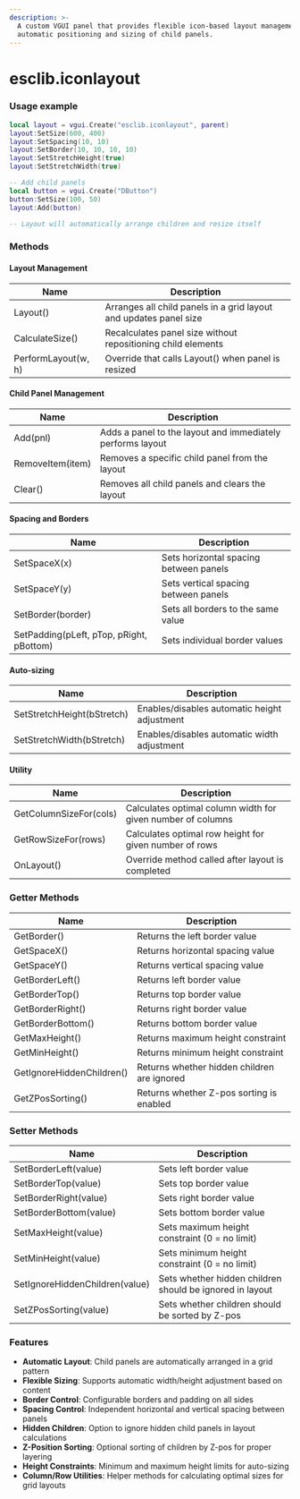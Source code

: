 ```yaml
---
description: >-
  A custom VGUI panel that provides flexible icon-based layout management with
  automatic positioning and sizing of child panels.
---
```


# esclib.iconlayout

### Usage example

```lua
local layout = vgui.Create("esclib.iconlayout", parent)
layout:SetSize(600, 400)
layout:SetSpacing(10, 10)
layout:SetBorder(10, 10, 10, 10)
layout:SetStretchHeight(true)
layout:SetStretchWidth(true)

-- Add child panels
local button = vgui.Create("DButton")
button:SetSize(100, 50)
layout:Add(button)

-- Layout will automatically arrange children and resize itself
```

### Methods

#### Layout Management

| Name                | Description                                                       |
| ------------------- | ----------------------------------------------------------------- |
| Layout()            | Arranges all child panels in a grid layout and updates panel size |
| CalculateSize()     | Recalculates panel size without repositioning child elements      |
| PerformLayout(w, h) | Override that calls Layout() when panel is resized                |

#### Child Panel Management

| Name             | Description                                                |
| ---------------- | ---------------------------------------------------------- |
| Add(pnl)         | Adds a panel to the layout and immediately performs layout |
| RemoveItem(item) | Removes a specific child panel from the layout             |
| Clear()          | Removes all child panels and clears the layout             |

#### Spacing and Borders

| Name                                     | Description                            |
| ---------------------------------------- | -------------------------------------- |
| SetSpaceX(x)                             | Sets horizontal spacing between panels |
| SetSpaceY(y)                             | Sets vertical spacing between panels   |
| SetBorder(border)                        | Sets all borders to the same value     |
| SetPadding(pLeft, pTop, pRight, pBottom) | Sets individual border values          |

#### Auto-sizing

| Name                       | Description                                  |
| -------------------------- | -------------------------------------------- |
| SetStretchHeight(bStretch) | Enables/disables automatic height adjustment |
| SetStretchWidth(bStretch)  | Enables/disables automatic width adjustment  |

#### Utility

| Name                   | Description                                                 |
| ---------------------- | ----------------------------------------------------------- |
| GetColumnSizeFor(cols) | Calculates optimal column width for given number of columns |
| GetRowSizeFor(rows)    | Calculates optimal row height for given number of rows      |
| OnLayout()             | Override method called after layout is completed            |

### Getter Methods

| Name                      | Description                                 |
| ------------------------- | ------------------------------------------- |
| GetBorder()               | Returns the left border value               |
| GetSpaceX()               | Returns horizontal spacing value            |
| GetSpaceY()               | Returns vertical spacing value              |
| GetBorderLeft()           | Returns left border value                   |
| GetBorderTop()            | Returns top border value                    |
| GetBorderRight()          | Returns right border value                  |
| GetBorderBottom()         | Returns bottom border value                 |
| GetMaxHeight()            | Returns maximum height constraint           |
| GetMinHeight()            | Returns minimum height constraint           |
| GetIgnoreHiddenChildren() | Returns whether hidden children are ignored |
| GetZPosSorting()          | Returns whether Z-pos sorting is enabled    |

### Setter Methods

| Name                           | Description                                              |
| ------------------------------ | -------------------------------------------------------- |
| SetBorderLeft(value)           | Sets left border value                                   |
| SetBorderTop(value)            | Sets top border value                                    |
| SetBorderRight(value)          | Sets right border value                                  |
| SetBorderBottom(value)         | Sets bottom border value                                 |
| SetMaxHeight(value)            | Sets maximum height constraint (0 = no limit)            |
| SetMinHeight(value)            | Sets minimum height constraint (0 = no limit)            |
| SetIgnoreHiddenChildren(value) | Sets whether hidden children should be ignored in layout |
| SetZPosSorting(value)          | Sets whether children should be sorted by Z-pos          |

### Features

* **Automatic Layout**: Child panels are automatically arranged in a grid pattern
* **Flexible Sizing**: Supports automatic width/height adjustment based on content
* **Border Control**: Configurable borders and padding on all sides
* **Spacing Control**: Independent horizontal and vertical spacing between panels
* **Hidden Children**: Option to ignore hidden child panels in layout calculations
* **Z-Position Sorting**: Optional sorting of children by Z-pos for proper layering
* **Height Constraints**: Minimum and maximum height limits for auto-sizing
* **Column/Row Utilities**: Helper methods for calculating optimal sizes for grid layouts
